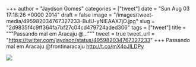 
+++
author = "Jaydson Gomes"
categories = ["tweet"]
date = "Sun Aug 03 17:18:26 +0000 2014"
draft = false
image = "/images/tweet-media/495982034767327233-BuIU-yNIEAAX7jO.jpg"
slug = "2d9835f4c9ff364fa7bf27c04cd479724aded306"
tags = ["tweet"]
title = """Passando mal em Aracaju @..."""
tweet = true
tweet_url = "https://twitter.com/jaydson/status/495982034767327233"
+++
Passando mal em Aracaju @frontinaracaju http://t.co/mX4oJlLDPy

![](/images/tweet-media/495982034767327233-BuIU-yNIEAAX7jO.jpg)